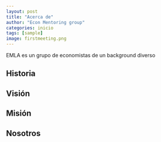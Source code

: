 ```yaml
---
layout: post
title: "Acerca de"
author: "Econ Mentoring group"
categories: inicio
tags: [sample]
image: firstmeeting.png
---
```


EMLA es un grupo de economistas de un background diverso

## Historia


## Visión


## Misión


## Nosotros
